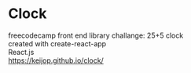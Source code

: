 # Clock  
freecodecamp front end library challange: 25+5 clock  
created with create-react-app  
React.js   
https://keijop.github.io/clock/
